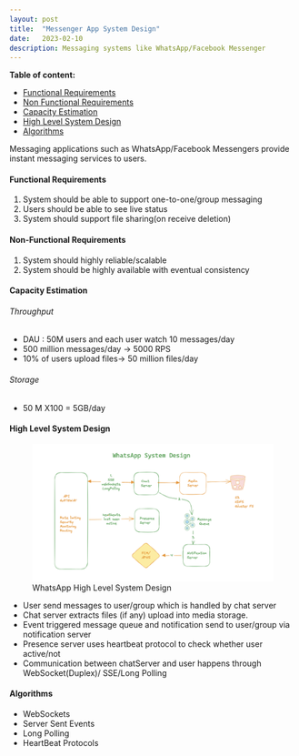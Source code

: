 ```yaml
---
layout: post
title:  "Messenger App System Design"
date:   2023-02-10
description: Messaging systems like WhatsApp/Facebook Messenger
---
```



**Table of content:**
- [Functional Requirements](#item-one)
- [Non Functional Requirements](#item-two)
- [Capacity Estimation](#item-three)
- [High Level System Design](#item-four)
- [Algorithms](#item-five)

<p class="intro"><span class="dropcap">M</span>essaging applications such as WhatsApp/Facebook Messengers provide instant messaging services to users. 


<a id="item-one"></a>
<h4><a href="1"></a> Functional Requirements</h4>

<ol>
<li>System should be able to support one-to-one/group messaging</li> 
<li>Users should be able to see live status</li> 
<li>System should support file sharing(on receive deletion)</li> 
</ol>

<a id="item-two"></a>
<h4>Non-Functional Requirements</h4>

<ol>
<li>System should highly reliable/scalable</li> 
<li>System should be highly available with eventual consistency</li> 
</ol>

<a id="item-three"></a>
<h4><a href="3"></a> Capacity Estimation</h4>

<h6> Throughput </h6>
<ul>
<li>DAU : 50M users and each user watch 10 messages/day</li> 
<li> 500 million messages/day -> 5000 RPS</li> 
<li>10% of users upload files->  50 million files/day</li> 
</ul>
<h6>Storage</h6>
<ul>
<li>50 M X100 = 5GB/day</li> 
</ul>


<a id="item-four"></a>
<h4>High Level System Design </h4>

<figure>
	<img src="/assets/img/whatsApp.png" alt=""> 
	<figcaption>WhatsApp High Level System Design</figcaption>
</figure>


<ul>
<li> User send messages to user/group which is handled by chat server</li>
<li> Chat server extracts files (if any) upload into media storage.</li>
<li> Event triggered message queue and notification send to user/group via notification server</li>
<li> Presence server uses heartbeat protocol to check whether user active/not </li>
<li> Communication between chatServer and user happens through WebSocket(Duplex)/ SSE/Long Polling</li>
</ul>


<p>
<a id="item-five"></a>
<h4> Algorithms </h4>

<ul>
<li> WebSockets</li>
<li> Server Sent Events</li>
<li> Long Polling</li>
<li> HeartBeat Protocols</li>
</ul>